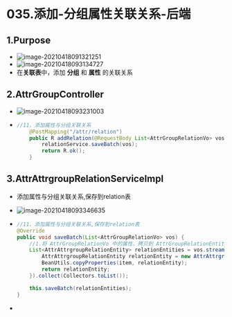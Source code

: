 # 035.添加-分组属性关联关系-后端

## 1.Purpose

* ![image-20210418091321251](https://raw.githubusercontent.com/TWDH/Leetcode-From-Zero/pictures/img/image-20210418091321251.png)
* ![image-20210418093134727](https://raw.githubusercontent.com/TWDH/Leetcode-From-Zero/pictures/img/image-20210418093134727.png)
* 在**关联表**中，添加 **分组** 和 **属性** 的关联关系

## 2.AttrGroupController

* ![image-20210418093231003](https://raw.githubusercontent.com/TWDH/Leetcode-From-Zero/pictures/img/image-20210418093231003.png)

* ```java
  //11、添加属性与分组关联关系
      @PostMapping("/attr/relation")
      public R addRelation(@RequestBody List<AttrGroupRelationVo> vos) {
          relationService.saveBatch(vos);
          return R.ok();
      }
  ```

## 3.AttrAttrgroupRelationServiceImpl

* 添加属性与分组关联关系,保存到relation表

* ![image-20210418093346635](https://raw.githubusercontent.com/TWDH/Leetcode-From-Zero/pictures/img/image-20210418093346635.png)

* ```java
  //11、添加属性与分组关联关系,保存到relation表
  @Override
  public void saveBatch(List<AttrGroupRelationVo> vos) {
      //1.将 AttrGroupRelationVo 中的属性，拷贝到 AttrGroupRelationEntity，调用默认批量保存方法
      List<AttrAttrgroupRelationEntity> relationEntities = vos.stream().map(item -> {
          AttrAttrgroupRelationEntity relationEntity = new AttrAttrgroupRelationEntity();
          BeanUtils.copyProperties(item, relationEntity);
          return relationEntity;
      }).collect(Collectors.toList());
  
      this.saveBatch(relationEntities);
  }
  ```

* 